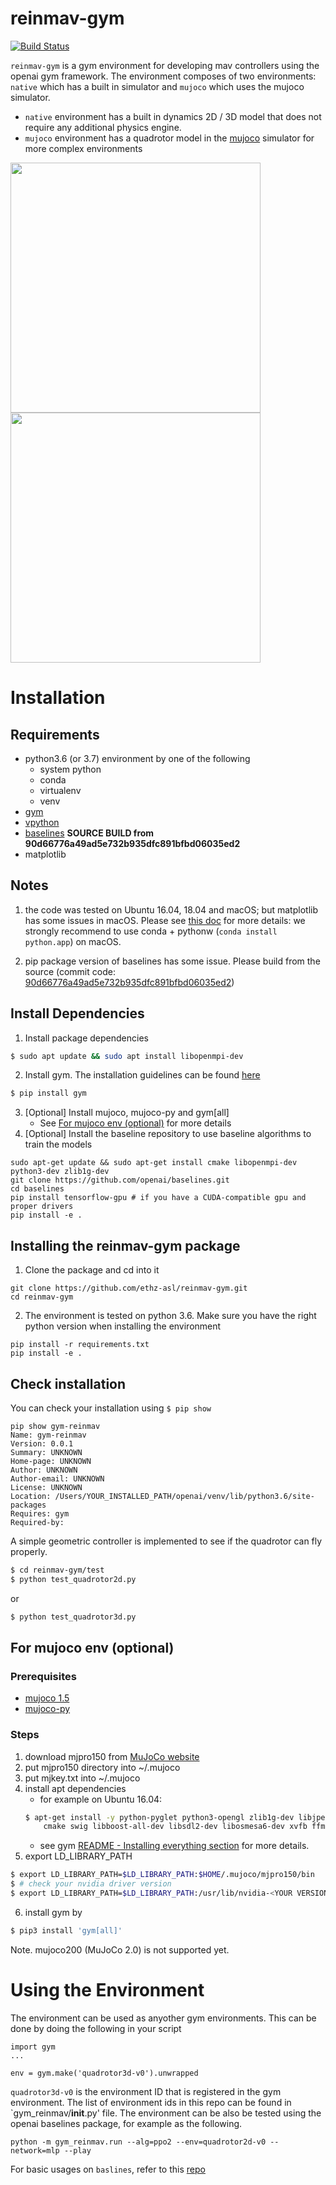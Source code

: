 # reinmav-gym
[![Build Status](https://travis-ci.org/ethz-asl/reinmav-gym.png?branch=master)](https://travis-ci.org/ethz-asl/reinmav-gym)

`reinmav-gym` is a gym environment for developing mav controllers using the openai gym framework. The environment composes of two environments: `native` which has a built in simulator and `mujoco` which uses the mujoco simulator.
- `native` environment has a built in dynamics 2D / 3D model that does not require any additional physics engine.
- `mujoco` environment has a quadrotor model in the [mujoco](http://www.mujoco.org/) simulator for more complex environments

<img src="gym_reinmav/resources/native_slungload.gif" width="400" /> <img src="gym_reinmav/resources/reinmav-gym-mujoco.gif" width="400" />

# Installation
## Requirements

- python3.6 (or 3.7) environment by one of the following 
    - system python 
    - conda 
    - virtualenv  
    - venv 
- [gym](https://github.com/openai/gym.git) 
- [vpython](https://vpython.org/)
- [baselines](https://github.com/openai/baselines.git) **SOURCE BUILD from 90d66776a49ad5e732b935dfc891bfbd06035ed2**
- matplotlib

## Notes

1. the code was tested on Ubuntu 16.04, 18.04 and macOS; but matplotlib has some issues in macOS. Please see [this doc](https://matplotlib.org/faq/osx_framework.html) for more details: we strongly recommend to use conda + pythonw (```conda install python.app```) on macOS.

2. pip package version of baselines has some issue. Please build from the source (commit code: [90d66776a49ad5e732b935dfc891bfbd06035ed2](https://github.com/openai/baselines/tree/90d66776a49ad5e732b935dfc891bfbd06035ed2))

## Install Dependencies

1. Install package dependencies
```sh
$ sudo apt update && sudo apt install libopenmpi-dev
```
2. Install gym. The installation guidelines can be found [here](https://gym.openai.com/docs/)
```sh
$ pip install gym
```
3. [Optional] Install mujoco, mujoco-py and gym[all]
    - See [For mujoco env (optional)](#for-mujoco-env-(optional)) for more details
4. [Optional] Install the baseline repository to use baseline algorithms to train the models
```
sudo apt-get update && sudo apt-get install cmake libopenmpi-dev python3-dev zlib1g-dev
git clone https://github.com/openai/baselines.git
cd baselines
pip install tensorflow-gpu # if you have a CUDA-compatible gpu and proper drivers
pip install -e .
```

## Installing the reinmav-gym package
1. Clone the package and cd into it
```
git clone https://github.com/ethz-asl/reinmav-gym.git
cd reinmav-gym
```
2. The environment is tested on python 3.6. Make sure you have the right python version when installing the environment
```
pip install -r requirements.txt
pip install -e .
```

## Check installation
You can check your installation using ```$ pip show```
```
pip show gym-reinmav
Name: gym-reinmav
Version: 0.0.1
Summary: UNKNOWN
Home-page: UNKNOWN
Author: UNKNOWN
Author-email: UNKNOWN
License: UNKNOWN
Location: /Users/YOUR_INSTALLED_PATH/openai/venv/lib/python3.6/site-packages
Requires: gym
Required-by: 
```
A simple geometric controller is implemented to see if the quadrotor can fly properly.
```sh
$ cd reinmav-gym/test
$ python test_quadrotor2d.py
```
or 
```sh
$ python test_quadrotor3d.py
```

## For mujoco env (optional)

### Prerequisites

- [mujoco 1.5](http://www.mujoco.org/)
- [mujoco-py](https://github.com/openai/mujoco-py)

### Steps

1. download mjpro150 from [MuJoCo website](https://www.roboti.us/index.html)
2. put mjpro150 directory into ~/.mujoco
3. put mjkey.txt into ~/.mujoco
4. install apt dependencies
    - for example on Ubuntu 16.04:
    ```sh
    $ apt-get install -y python-pyglet python3-opengl zlib1g-dev libjpeg-dev patchelf \
        cmake swig libboost-all-dev libsdl2-dev libosmesa6-dev xvfb ffmpeg
    ```
    - see gym [README - Installing everything section](https://github.com/openai/gym#installing-everything) for more details.
5. export LD_LIBRARY_PATH
```sh
$ export LD_LIBRARY_PATH=$LD_LIBRARY_PATH:$HOME/.mujoco/mjpro150/bin
$ # check your nvidia driver version 
$ export LD_LIBRARY_PATH=$LD_LIBRARY_PATH:/usr/lib/nvidia-<YOUR VERSION> 
```
6. install gym by 
```sh
$ pip3 install 'gym[all]'
```

Note. mujoco200 (MuJoCo 2.0) is not supported yet.


# Using the Environment
The environment can be used as anyother gym environments. This can be done by doing the following in your script
```
import gym
...

env = gym.make('quadrotor3d-v0').unwrapped
```
`quadrotor3d-v0` is the environment ID that is registered in the gym environment. The list of environment ids in this repo can be found in `gym_reinmav/__init__.py' file.
The environment can be also be tested using the openai baselines package, for example as the following.
```
python -m gym_reinmav.run --alg=ppo2 --env=quadrotor2d-v0 --network=mlp --play
```
For basic usages on `baslines`, refer to this [repo](https://github.com/openai/baselines)
